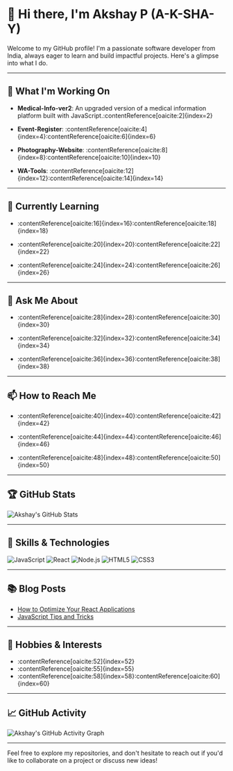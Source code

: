 # 👋 Hi there, I'm Akshay P (A-K-SHA-Y)

Welcome to my GitHub profile! I'm a passionate software developer from India, always eager to learn and build impactful projects. Here's a glimpse into what I do.

---

## 🔭 What I'm Working On

- **Medical-Info-ver2**: An upgraded version of a medical information platform built with JavaScript.:contentReference[oaicite:2]{index=2}

- **Event-Register**: :contentReference[oaicite:4]{index=4}:contentReference[oaicite:6]{index=6}

- **Photography-Website**: :contentReference[oaicite:8]{index=8}:contentReference[oaicite:10]{index=10}

- **WA-Tools**: :contentReference[oaicite:12]{index=12}:contentReference[oaicite:14]{index=14}

---

## 🌱 Currently Learning

- :contentReference[oaicite:16]{index=16}:contentReference[oaicite:18]{index=18}

- :contentReference[oaicite:20]{index=20}:contentReference[oaicite:22]{index=22}

- :contentReference[oaicite:24]{index=24}:contentReference[oaicite:26]{index=26}

---

## 💬 Ask Me About

- :contentReference[oaicite:28]{index=28}:contentReference[oaicite:30]{index=30}

- :contentReference[oaicite:32]{index=32}:contentReference[oaicite:34]{index=34}

- :contentReference[oaicite:36]{index=36}:contentReference[oaicite:38]{index=38}

---

## 📫 How to Reach Me

- :contentReference[oaicite:40]{index=40}:contentReference[oaicite:42]{index=42}

- :contentReference[oaicite:44]{index=44}:contentReference[oaicite:46]{index=46}

- :contentReference[oaicite:48]{index=48}:contentReference[oaicite:50]{index=50}

---

## 🏆 GitHub Stats

![Akshay's GitHub Stats](https://github-readme-stats.vercel.app/api?username=AceAkki&show_icons=true&hide_title=true&count_private=true&hide=prs&theme=radical)

---

## 💼 Skills & Technologies

![JavaScript](https://img.shields.io/badge/-JavaScript-black?style=flat-square&logo=javascript)
![React](https://img.shields.io/badge/-React-black?style=flat-square&logo=react)
![Node.js](https://img.shields.io/badge/-Node.js-black?style=flat-square&logo=node.js)
![HTML5](https://img.shields.io/badge/-HTML5-black?style=flat-square&logo=html5)
![CSS3](https://img.shields.io/badge/-CSS3-black?style=flat-square&logo=css3)

---

## 📚 Blog Posts

- [How to Optimize Your React Applications](https://your-blog-link.com/react-optimization)
- [JavaScript Tips and Tricks](https://your-blog-link.com/js-tips)

---

## 🎨 Hobbies & Interests

- :contentReference[oaicite:52]{index=52}
- :contentReference[oaicite:55]{index=55}
- :contentReference[oaicite:58]{index=58}:contentReference[oaicite:60]{index=60}

---

## 📈 GitHub Activity

![Akshay's GitHub Activity Graph](https://github-readme-activity-graph.cyclic.app/graph?username=AceAkki&theme=github)

---

Feel free to explore my repositories, and don't hesitate to reach out if you'd like to collaborate on a project or discuss new ideas!
